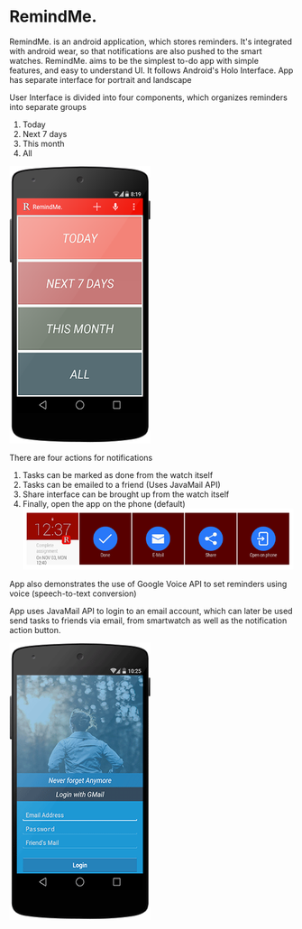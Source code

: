 RemindMe.
=========
RemindMe. is an android application, which stores reminders. It's integrated with android wear, so that notifications are also pushed to the smart watches. RemindMe. aims to be the simplest to-do app with simple features, and easy to understand UI. It follows Android's Holo Interface. App has separate interface for portrait and landscape

User Interface is divided into four components, which organizes reminders into separate groups

1. Today
2. Next 7 days
3. This month
4. All 

![MainActivity](/screenshots/MainActivity.png)

There are four actions for notifications

1. Tasks can be marked as done from the watch itself
2. Tasks can be emailed to a friend (Uses JavaMail API)
3. Share interface can be brought up from the watch itself
4. Finally, open the app on the phone (default)
![Android Wear Phases](/screenshots/AndroidWear.png)

App also demonstrates the use of Google Voice API to set reminders using voice (speech-to-text conversion)

App uses JavaMail API to login to an email account, which can later be used send tasks to friends via email, from smartwatch as well as the notification action button.

![LoginActivity](/screenshots/LoginActivity.png)
